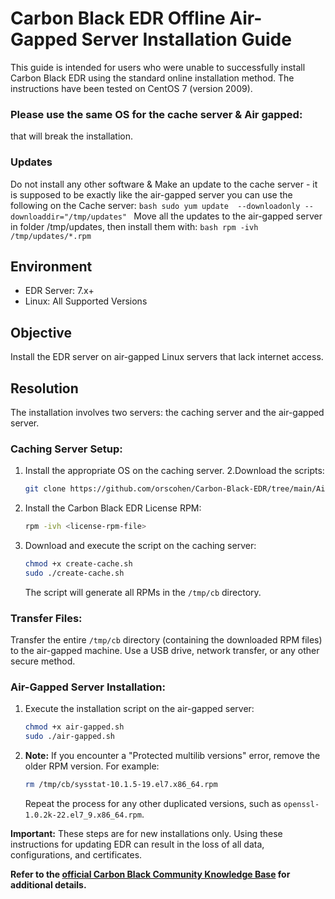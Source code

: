 # Carbon Black EDR Offline Air-Gapped Server Installation Guide

This guide is intended for users who were unable to successfully install Carbon Black EDR using the standard online installation method. <be>The instructions have been tested on CentOS 7 (version 2009).
### Please use the same OS for the cache server & Air gapped:
that will break the installation.
### Updates
Do not install any other software & Make an update to the cache server - it is supposed to be exactly like the air-gapped server
you can use the following on the Cache server:
    ```bash
sudo yum update  --downloadonly --downloaddir="/tmp/updates"
    ```
Move all the updates to the air-gapped server
 in folder /tmp/updates,
 then install them with:
    ```bash
    rpm -ivh /tmp/updates/*.rpm
    ```


## Environment
- EDR Server: 7.x+
- Linux: All Supported Versions

## Objective
Install the EDR server on air-gapped Linux servers that lack internet access.

## Resolution
The installation involves two servers: the caching server and the air-gapped server.

### Caching Server Setup:

1. Install the appropriate OS on the caching server.
2.Download the scripts:
    ```bash
    git clone https://github.com/orscohen/Carbon-Black-EDR/tree/main/Air_Gapped
    ```

3. Install the Carbon Black EDR License RPM:

    ```bash
    rpm -ivh <license-rpm-file>
    ```

4. Download and execute the script on the caching server:

    ```bash
    chmod +x create-cache.sh
    sudo ./create-cache.sh
    ```

   The script will generate all RPMs in the `/tmp/cb` directory.

### Transfer Files:
Transfer the entire `/tmp/cb` directory (containing the downloaded RPM files) to the air-gapped machine. Use a USB drive, network transfer, or any other secure method.

### Air-Gapped Server Installation:

1. Execute the installation script on the air-gapped server:

    ```bash
    chmod +x air-gapped.sh
    sudo ./air-gapped.sh
    ```

2. **Note:** If you encounter a "Protected multilib versions" error, remove the older RPM version. For example:

    ```bash
    rm /tmp/cb/sysstat-10.1.5-19.el7.x86_64.rpm
    ```

    Repeat the process for any other duplicated versions, such as `openssl-1.0.2k-22.el7_9.x86_64.rpm`.

**Important:** These steps are for new installations only. Using these instructions for updating EDR can result in the loss of all data, configurations, and certificates.

**Refer to the [official Carbon Black Community Knowledge Base](https://community.carbonblack.com/t5/Knowledge-Base/EDR-How-to-Perform-an-Offline-Air-Gapped-Server-Installation/ta-p/92493) for additional details.**
